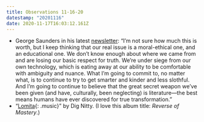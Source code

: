 ```yaml
---
title: Observations 11-16-20
datestamp: "20201116"
date: 2020-11-17T16:03:12.161Z
---
```

- George Saunders in his latest [newsletter](https://www.georgesaundersbooks.com/newsletter): “I’m not sure how much this is worth, but I keep thinking that our real issue is a moral-ethical one, and an educational one. We don’t know enough about where we came from and are losing our basic respect for truth. We’re under siege from our own technology, which is eating away at our ability to be comfortable with ambiguity and nuance. What I’m going to commit to, no matter what, is to continue to try to get smarter and kinder and less slothful. And I’m going to continue to believe that the great secret weapon we’ve been given (and have, culturally, been neglecting) is literature—the best means humans have ever discovered for true transformation.”
- “[Lomita](https://dignitty.bandcamp.com/track/lomita){: .music}” by Dig Nitty. (I love this album title: *Reverse of Mastery*.)